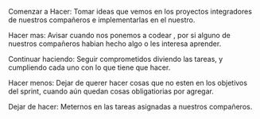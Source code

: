 Comenzar a Hacer:
Tomar ideas que vemos en los proyectos integradores de nuestros compañeros e implementarlas en el nuestro. 

Hacer mas:
Avisar cuando nos ponemos a codear , por si alguno de nuestros compañeros habian hecho algo o les interesa aprender. 

Continuar haciendo:
Seguir comprometidos diviendo las tareas, y cumpliendo cada uno con lo que tiene que hacer. 

Hacer menos: 
Dejar de querer hacer cosas que no esten en los objetivos del sprint, cuando aún quedan cosas obligatiorias por agregar. 

Dejar de hacer: 
Meternos en las tareas asignadas a nuestros compañeros. 